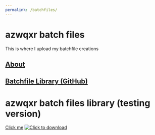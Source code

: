 ```yaml
---
permalink: /batchfiles/
---
```

# azwqxr batch files
This is where I upload my batchfile creations
## [About](https://azwqxr.github.io/batchfiles/about/)
## [Batchfile Library (GitHub)](https://github.com/azwqxr/azwqxrbatchfiles)

# azwqxr batch files library (testing version)

<a href="github.com/azwqxr/azwqxr.github.io/blob/main/screenshot.png" download>Click me</a>
<a href="github.com/azwqxr/azwqxr.github.io/blob/main/screenshot.png" download>
 <img src="github.com/azwqxr/azwqxr.github.io/blob/main/screenshot.png" alt="Click to download">
</a>
